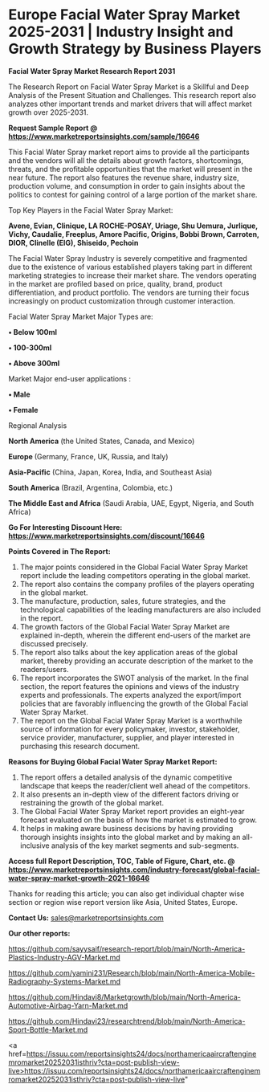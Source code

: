  # Europe Facial Water Spray Market 2025-2031 | Industry Insight and Growth Strategy by Business Players

<strong>Facial Water Spray Market Research Report 2031</strong>

The Research Report on Facial Water Spray Market is a Skillful and Deep Analysis of the Present Situation and Challenges. This research report also analyzes other important trends and market drivers that will affect market growth over 2025-2031.

<strong>Request Sample Report @ <a href=https://www.marketreportsinsights.com/sample/16646>https://www.marketreportsinsights.com/sample/16646</a></strong>

This Facial Water Spray market report aims to provide all the participants and the vendors will all the details about growth factors, shortcomings, threats, and the profitable opportunities that the market will present in the near future. The report also features the revenue share, industry size, production volume, and consumption in order to gain insights about the politics to contest for gaining control of a large portion of the market share.

Top Key Players in the Facial Water Spray Market:

<strong>Avene, Evian, Clinique, LA ROCHE-POSAY, Uriage, Shu Uemura, Jurlique, Vichy, Caudalie, Freeplus, Amore Pacific, Origins, Bobbi Brown, Carroten, DIOR, Clinelle (EIG), Shiseido, Pechoin</strong>

The Facial Water Spray Industry is severely competitive and fragmented due to the existence of various established players taking part in different marketing strategies to increase their market share. The vendors operating in the market are profiled based on price, quality, brand, product differentiation, and product portfolio. The vendors are turning their focus increasingly on product customization through customer interaction.

Facial Water Spray Market Major Types are:

<strong>• Below 100ml

• 100-300ml

• Above 300ml</strong>

Market Major end-user applications :

<strong>• Male

• Female</strong>

Regional Analysis

</u><strong><b>North America</b></strong> (the United States, Canada, and Mexico)

<strong><b>Europe </b></strong>(Germany, France, UK, Russia, and Italy)

<strong><b>Asia-Pacific</b></strong> (China, Japan, Korea, India, and Southeast Asia)

<strong><b>South America</b></strong> (Brazil, Argentina, Colombia, etc.)

<strong><b>The Middle East and Africa</b></strong> (Saudi Arabia, UAE, Egypt, Nigeria, and South Africa)

<strong>Go For Interesting Discount Here: <a href=https://www.marketreportsinsights.com/discount/16646>https://www.marketreportsinsights.com/discount/16646</a></strong>

<strong>Points Covered in The Report:</strong>
<ol>
  <li>The major points considered in the Global Facial Water Spray Market report include the leading competitors operating in the global market.</li>
  <li>The report also contains the company profiles of the players operating in the global market.</li>
  <li>The manufacture, production, sales, future strategies, and the technological capabilities of the leading manufacturers are also included in the report.</li>
  <li>The growth factors of the Global Facial Water Spray Market are explained in-depth, wherein the different end-users of the market are discussed precisely.</li>
  <li>The report also talks about the key application areas of the global market, thereby providing an accurate description of the market to the readers/users.</li>
  <li>The report incorporates the SWOT analysis of the market. In the final section, the report features the opinions and views of the industry experts and professionals. The experts analyzed the export/import policies that are favorably influencing the growth of the Global Facial Water Spray Market.</li>
  <li>The report on the Global Facial Water Spray Market is a worthwhile source of information for every policymaker, investor, stakeholder, service provider, manufacturer, supplier, and player interested in purchasing this research document.</li>
</ol>
<strong>Reasons for Buying Global Facial Water Spray Market Report:</strong>

<ol>
  <li>The report offers a detailed analysis of the dynamic competitive landscape that keeps the reader/client well ahead of the competitors.</li>
  <li>It also presents an in-depth view of the different factors driving or restraining the growth of the global market.</li>
  <li>The Global Facial Water Spray Market report provides an eight-year forecast evaluated on the basis of how the market is estimated to grow.</li>
  <li>It helps in making aware business decisions by having providing thorough insights insights into the global market and by making an all-inclusive analysis of the key market segments and sub-segments.</li>
</ol>
<strong>Access full Report Description, TOC, Table of Figure, Chart, etc. @ <a href=https://www.marketreportsinsights.com/industry-forecast/global-facial-water-spray-market-growth-2021-16646>https://www.marketreportsinsights.com/industry-forecast/global-facial-water-spray-market-growth-2021-16646</a></strong>


Thanks for reading this article; you can also get individual chapter wise section or region wise report version like Asia, United States, Europe.

<strong>Contact Us:</strong>
sales@marketreportsinsights.com

<strong>Our other reports:</strong>

<a href=https://github.com/sayysaif/research-report/blob/main/North-America-Plastics-Industry-AGV-Market.md>https://github.com/sayysaif/research-report/blob/main/North-America-Plastics-Industry-AGV-Market.md</a>

<a href=https://github.com/yamini231/Research/blob/main/North-America-Mobile-Radiography-Systems-Market.md>https://github.com/yamini231/Research/blob/main/North-America-Mobile-Radiography-Systems-Market.md</a>

<a href=https://github.com/Hindavi8/Marketgrowth/blob/main/North-America-Automotive-Airbag-Yarn-Market.md>https://github.com/Hindavi8/Marketgrowth/blob/main/North-America-Automotive-Airbag-Yarn-Market.md</a>

<a href=https://github.com/Hindavi23/researchtrend/blob/main/North-America-Sport-Bottle-Market.md>https://github.com/Hindavi23/researchtrend/blob/main/North-America-Sport-Bottle-Market.md</a>

<a href=https://issuu.com/reportsinsights24/docs/northamericaaircraftenginemromarket20252031isthriv?cta=post-publish-view-live>https://issuu.com/reportsinsights24/docs/northamericaaircraftenginemromarket20252031isthriv?cta=post-publish-view-live</a>"
